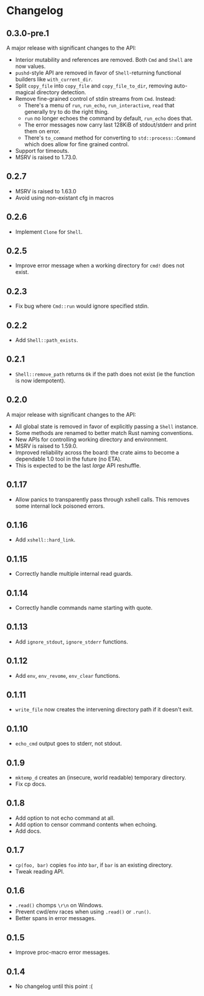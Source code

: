 # Changelog

## 0.3.0-pre.1

A major release with significant changes to the API:

- Interior mutability and references are removed. Both `Cmd` and `Shell` are now values.
- `pushd`-style API are removed in favor of `Shell`-returning functional builders like
  `with_current_dir`.
- Split `copy_file` into `copy_file` and `copy_file_to_dir`, removing auto-magical directory
  detection.
- Remove fine-grained control of stdin streams from `Cmd`. Instead:
  - There's a menu of `run`, `run_echo`, `run_interactive`, `read` that generally try to do the
    right thing.
  - `run` no longer echoes the command by default, `run_echo` does that.
  - The error messages now carry last 128KiB of stdout/stderr and print them on error.
  - There's `to_command` method for converting to `std::process::Command` which does allow for fine
    grained control.
- Support for timeouts.
- MSRV is raised to 1.73.0.

## 0.2.7

- MSRV is raised to 1.63.0
- Avoid using non-existant cfg in macros

## 0.2.6

- Implement `Clone` for `Shell`.

## 0.2.5

- Improve error message when a working directory for `cmd!` does not exist.

## 0.2.3

- Fix bug where `Cmd::run` would ignore specified stdin.

## 0.2.2

- Add `Shell::path_exists`.

## 0.2.1

- `Shell::remove_path` returns `Ok` if the path does not exist (ie the function
  is now idempotent).

## 0.2.0

A major release with significant changes to the API:

- All global state is removed in favor of explicitly passing a `Shell` instance.
- Some methods are renamed to better match Rust naming conventions.
- New APIs for controlling working directory and environment.
- MSRV is raised to 1.59.0.
- Improved reliability across the board: the crate aims to become a dependable
  1.0 tool in the future (no ETA).
- This is expected to be the last *large* API reshuffle.

## 0.1.17

- Allow panics to transparently pass through xshell calls.
  This removes some internal lock poisoned errors.

## 0.1.16

- Add `xshell::hard_link`.

## 0.1.15

- Correctly handle multiple internal read guards.

## 0.1.14

- Correctly handle commands name starting with quote.

## 0.1.13

- Add `ignore_stdout`, `ignore_stderr` functions.

## 0.1.12

- Add `env`, `env_revome`, `env_clear` functions.

## 0.1.11

- `write_file` now creates the intervening directory path if it doesn't exit.

## 0.1.10

- `echo_cmd` output goes to stderr, not stdout.

## 0.1.9

- `mktemp_d` creates an (insecure, world readable) temporary directory.
- Fix cp docs.

## 0.1.8

- Add option to not echo command at all.
- Add option to censor command contents when echoing.
- Add docs.

## 0.1.7

- `cp(foo, bar)` copies `foo` _into_ `bar`, if `bar` is an existing directory.
- Tweak reading API.

## 0.1.6

- `.read()` chomps `\r\n` on Windows.
- Prevent cwd/env races when using `.read()` or `.run()`.
- Better spans in error messages.

## 0.1.5

- Improve proc-macro error messages.

## 0.1.4

- No changelog until this point :(

